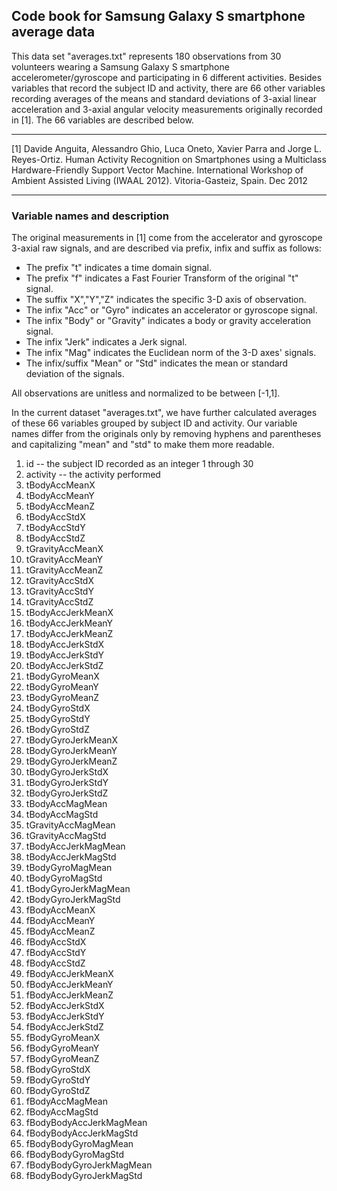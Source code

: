 ## Code book for Samsung Galaxy S smartphone average data

This data set "averages.txt" represents 180 observations from 30 volunteers wearing a Samsung Galaxy S smartphone accelerometer/gyroscope and participating in 6 different activities.  Besides variables that record the subject ID and activity, there are 66 other variables recording averages of the means and standard deviations of 3-axial linear acceleration and 3-axial angular velocity measurements originally recorded in [1].  The 66 variables are described below.

__________________________

[1] Davide Anguita, Alessandro Ghio, Luca Oneto, Xavier Parra and Jorge L. Reyes-Ortiz. Human Activity Recognition on Smartphones using a Multiclass Hardware-Friendly Support Vector Machine. International Workshop of Ambient Assisted Living (IWAAL 2012). Vitoria-Gasteiz, Spain. Dec 2012

__________________________

### Variable names and description

The original measurements in [1] come from the accelerator and gyroscope 3-axial raw signals, and are described via prefix, infix and suffix as follows:

- The prefix "t" indicates a time domain signal.
- The prefix "f" indicates a Fast Fourier Transform of the original "t" signal.
- The suffix "X","Y","Z" indicates the specific 3-D axis of observation.
- The infix "Acc" or "Gyro" indicates an accelerator or gyroscope signal.
- The infix "Body" or "Gravity" indicates a body or gravity acceleration signal.
- The infix "Jerk" indicates a Jerk signal.
- The infix "Mag" indicates the Euclidean norm of the 3-D axes' signals.
- The infix/suffix "Mean" or "Std" indicates the mean or standard deviation of the signals.

All observations are unitless and normalized to be between [-1,1].

In the current dataset "averages.txt", we have further calculated averages of these 66 variables grouped by subject ID and activity.  Our variable names differ from the originals only by removing hyphens and parentheses and capitalizing "mean" and "std" to make them more readable.

1. id -- the subject ID recorded as an integer 1 through 30
2. activity -- the activity performed
3. tBodyAccMeanX
4. tBodyAccMeanY
5. tBodyAccMeanZ
6. tBodyAccStdX
7. tBodyAccStdY
8. tBodyAccStdZ
9. tGravityAccMeanX
10. tGravityAccMeanY
11. tGravityAccMeanZ
12. tGravityAccStdX
13. tGravityAccStdY
14. tGravityAccStdZ
15. tBodyAccJerkMeanX
16. tBodyAccJerkMeanY
17. tBodyAccJerkMeanZ
18. tBodyAccJerkStdX
19. tBodyAccJerkStdY
20. tBodyAccJerkStdZ
21. tBodyGyroMeanX
22. tBodyGyroMeanY
23. tBodyGyroMeanZ
24. tBodyGyroStdX
25. tBodyGyroStdY
26. tBodyGyroStdZ
27. tBodyGyroJerkMeanX
28. tBodyGyroJerkMeanY
29. tBodyGyroJerkMeanZ
30. tBodyGyroJerkStdX
31. tBodyGyroJerkStdY
32. tBodyGyroJerkStdZ
33. tBodyAccMagMean
34. tBodyAccMagStd
35. tGravityAccMagMean
36. tGravityAccMagStd
37. tBodyAccJerkMagMean
38. tBodyAccJerkMagStd
39. tBodyGyroMagMean
40. tBodyGyroMagStd
41. tBodyGyroJerkMagMean
42. tBodyGyroJerkMagStd
43. fBodyAccMeanX
44. fBodyAccMeanY
45. fBodyAccMeanZ
46. fBodyAccStdX
47. fBodyAccStdY
48. fBodyAccStdZ
49. fBodyAccJerkMeanX
50. fBodyAccJerkMeanY
51. fBodyAccJerkMeanZ
52. fBodyAccJerkStdX
53. fBodyAccJerkStdY
54. fBodyAccJerkStdZ
55. fBodyGyroMeanX
56. fBodyGyroMeanY
57. fBodyGyroMeanZ
58. fBodyGyroStdX
59. fBodyGyroStdY
60. fBodyGyroStdZ
61. fBodyAccMagMean
62. fBodyAccMagStd
63. fBodyBodyAccJerkMagMean
64. fBodyBodyAccJerkMagStd
65. fBodyBodyGyroMagMean
66. fBodyBodyGyroMagStd
67. fBodyBodyGyroJerkMagMean
68. fBodyBodyGyroJerkMagStd
